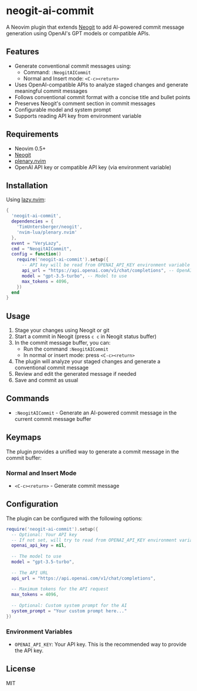# neogit-ai-commit

A Neovim plugin that extends [Neogit](https://github.com/TimUntersberger/neogit) to add AI-powered commit message generation using OpenAI's GPT models or compatible APIs.

## Features

- Generate conventional commit messages using:
  - Command: `:NeogitAICommit`
  - Normal and Insert mode: `<C-c><return>`
- Uses OpenAI-compatible APIs to analyze staged changes and generate meaningful commit messages
- Follows conventional commit format with a concise title and bullet points
- Preserves Neogit's comment section in commit messages
- Configurable model and system prompt
- Supports reading API key from environment variable

## Requirements

- Neovim 0.5+
- [Neogit](https://github.com/TimUntersberger/neogit)
- [plenary.nvim](https://github.com/nvim-lua/plenary.nvim)
- OpenAI API key or compatible API key (via environment variable)

## Installation

Using [lazy.nvim](https://github.com/folke/lazy.nvim):

```lua
{
  'neogit-ai-commit',
  dependencies = {
    'TimUntersberger/neogit',
    'nvim-lua/plenary.nvim'
  },
  event = "VeryLazy",
  cmd = "NeogitAICommit",
  config = function()
    require('neogit-ai-commit').setup({
      -- API key will be read from OPENAI_API_KEY environment variable
      api_url = "https://api.openai.com/v1/chat/completions", -- OpenAI API URL
      model = "gpt-3.5-turbo", -- Model to use
      max_tokens = 4096,
    })
  end
}
```

## Usage

1. Stage your changes using Neogit or git
2. Start a commit in Neogit (press `c c` in Neogit status buffer)
3. In the commit message buffer, you can:
   - Run the command `:NeogitAICommit`
   - In normal or insert mode: press `<C-c><return>`
4. The plugin will analyze your staged changes and generate a conventional commit message
5. Review and edit the generated message if needed
6. Save and commit as usual

## Commands

- `:NeogitAICommit` - Generate an AI-powered commit message in the current commit message buffer

## Keymaps

The plugin provides a unified way to generate a commit message in the commit buffer:

### Normal and Insert Mode
- `<C-c><return>` - Generate commit message

## Configuration

The plugin can be configured with the following options:

```lua
require('neogit-ai-commit').setup({
  -- Optional: Your API key
  -- If not set, will try to read from OPENAI_API_KEY environment variable
  openai_api_key = nil,
  
  -- The model to use
  model = "gpt-3.5-turbo",
  
  -- The API URL
  api_url = "https://api.openai.com/v1/chat/completions",
  
  -- Maximum tokens for the API request
  max_tokens = 4096,
  
  -- Optional: Custom system prompt for the AI
  system_prompt = "Your custom prompt here..."
})
```

### Environment Variables

- `OPENAI_API_KEY`: Your API key. This is the recommended way to provide the API key.

## License

MIT 